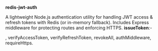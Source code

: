 ****redis-jwt-auth****

 A lightweight Node.js authentication utility for handling JWT access & refresh tokens with Redis (or in-memory fallback).
Includes Express middleware for protecting routes and enforcing HTTPS.
**issueToken**:- 


, verifyAccessToken, verifyRefreshToken, revokeAll, authMiddleware, requireHttps.

